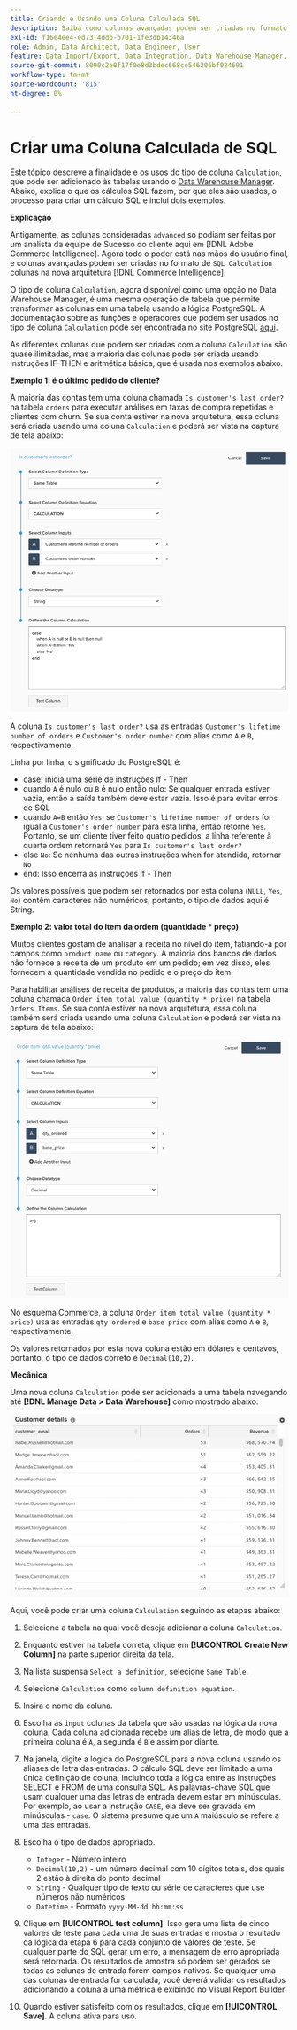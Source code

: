 ```yaml
---
title: Criando e Usando uma Coluna Calculada SQL
description: Saiba como colunas avançadas podem ser criadas no formato de colunas de Cálculo SQL na nova arquitetura do Adobe Commerce Intelligence.
exl-id: f16e4ee4-ed73-4ddb-b701-1fe3db14346a
role: Admin, Data Architect, Data Engineer, User
feature: Data Import/Export, Data Integration, Data Warehouse Manager, SQL Report Builder, Commerce Tables
source-git-commit: 8090c2e0f17f0e8d3bdec668ce546206bf024691
workflow-type: tm+mt
source-wordcount: '815'
ht-degree: 0%

---
```


# Criar uma Coluna Calculada de SQL

Este tópico descreve a finalidade e os usos do tipo de coluna `Calculation`, que pode ser adicionado às tabelas usando o [Data Warehouse Manager](../data-warehouse-mgr/tour-dwm.md). Abaixo, explica o que os cálculos SQL fazem, por que eles são usados, o processo para criar um cálculo SQL e inclui dois exemplos.

**Explicação**

Antigamente, as colunas consideradas `advanced` só podiam ser feitas por um analista da equipe de Sucesso do cliente aqui em [!DNL Adobe Commerce Intelligence]. Agora todo o poder está nas mãos do usuário final, e colunas avançadas podem ser criadas no formato de `SQL Calculation` colunas na nova arquitetura [!DNL Commerce Intelligence].

O tipo de coluna `Calculation`, agora disponível como uma opção no Data Warehouse Manager, é uma mesma operação de tabela que permite transformar as colunas em uma tabela usando a lógica PostgreSQL. A documentação sobre as funções e operadores que podem ser usados no tipo de coluna `Calculation` pode ser encontrada no site PostgreSQL [aqui](https://www.postgresql.org/docs/9.6/functions.html).

As diferentes colunas que podem ser criadas com a coluna `Calculation` são quase ilimitadas, mas a maioria das colunas pode ser criada usando instruções IF-THEN e aritmética básica, que é usada nos exemplos abaixo.

**Exemplo 1: é o último pedido do cliente?**

A maioria das contas tem uma coluna chamada `Is customer's last order?` na tabela `orders` para executar análises em taxas de compra repetidas e clientes com churn. Se sua conta estiver na nova arquitetura, essa coluna será criada usando uma coluna `Calculation` e poderá ser vista na captura de tela abaixo:

![](../../assets/Is_customer_s_last_order.png)

A coluna `Is customer's last order?` usa as entradas `Customer's lifetime number of orders` e `Customer's order number` com alias como `A` e `B`, respectivamente.

Linha por linha, o significado do PostgreSQL é:

* case: inicia uma série de instruções If - Then
* quando `A` é nulo ou `B` é nulo então nulo: Se qualquer entrada estiver vazia, então a saída também deve estar vazia. Isso é para evitar erros de SQL
* quando `A=B` então `Yes`: se `Customer's lifetime number of orders` for igual a `Customer's order number` para esta linha, então retorne `Yes`. Portanto, se um cliente tiver feito quatro pedidos, a linha referente à quarta ordem retornará `Yes` para `Is customer's last order?`
* else `No`: Se nenhuma das outras instruções when for atendida, retornar `No`
* end: Isso encerra as instruções If - Then

Os valores possíveis que podem ser retornados por esta coluna (`NULL`, `Yes`, `No`) contêm caracteres não numéricos, portanto, o tipo de dados aqui é String.

**Exemplo 2: valor total do item da ordem (quantidade * preço)**

Muitos clientes gostam de analisar a receita no nível do item, fatiando-a por campos como `product name` ou `category`. A maioria dos bancos de dados não fornece a receita de um produto em um pedido; em vez disso, eles fornecem a quantidade vendida no pedido e o preço do item.

Para habilitar análises de receita de produtos, a maioria das contas tem uma coluna chamada `Order item total value (quantity * price)` na tabela `Orders Items`. Se sua conta estiver na nova arquitetura, essa coluna também será criada usando uma coluna `Calculation` e poderá ser vista na captura de tela abaixo:

![](../../assets/Order_item_total_value.png)

No esquema Commerce, a coluna `Order item total value (quantity * price)` usa as entradas `qty ordered` e `base price` com alias como `A` e `B`, respectivamente.

Os valores retornados por esta nova coluna estão em dólares e centavos, portanto, o tipo de dados correto é `Decimal(10,2)`.

**Mecânica**

Uma nova coluna `Calculation` pode ser adicionada a uma tabela navegando até **[!DNL Manage Data > Data Warehouse]** como mostrado abaixo:

![](../../assets/blobid2.png)

Aqui, você pode criar uma coluna `Calculation` seguindo as etapas abaixo:

1. Selecione a tabela na qual você deseja adicionar a coluna `Calculation`.
1. Enquanto estiver na tabela correta, clique em **[!UICONTROL Create New Column]** na parte superior direita da tela.
1. Na lista suspensa `Select a definition`, selecione `Same Table`.
1. Selecione `Calculation` como `column definition equation`.
1. Insira o nome da coluna.
1. Escolha as `input` colunas da tabela que são usadas na lógica da nova coluna. Cada coluna adicionada recebe um alias de letra, de modo que a primeira coluna é `A`, a segunda é `B` e assim por diante.
1. Na janela, digite a lógica do PostgreSQL para a nova coluna usando os aliases de letra das entradas. O cálculo SQL deve ser limitado a uma única definição de coluna, incluindo toda a lógica entre as instruções SELECT e FROM de uma consulta SQL. As palavras-chave SQL que usam qualquer uma das letras de entrada devem estar em minúsculas. Por exemplo, ao usar a instrução `CASE`, ela deve ser gravada em minúsculas - `case`. O sistema presume que um `A` maiúsculo se refere a uma das entradas.
1. Escolha o tipo de dados apropriado.
   * `Integer` - Número inteiro
   * `Decimal(10,2)` - um número decimal com 10 dígitos totais, dos quais 2 estão à direita do ponto decimal
   * `String` - Qualquer tipo de texto ou série de caracteres que use números não numéricos
   * `Datetime` - Formato `yyyy-MM-dd hh:mm:ss`

1. Clique em **[!UICONTROL test column]**. Isso gera uma lista de cinco valores de teste para cada uma de suas entradas e mostra o resultado da lógica da etapa 6 para cada conjunto de valores de teste. Se qualquer parte do SQL gerar um erro, a mensagem de erro apropriada será retornada. Os resultados de amostra só podem ser gerados se todas as colunas de entrada forem campos nativos. Se qualquer uma das colunas de entrada for calculada, você deverá validar os resultados adicionando a coluna a uma métrica e exibindo no Visual Report Builder

1. Quando estiver satisfeito com os resultados, clique em **[!UICONTROL Save]**. A coluna ativa para uso.
